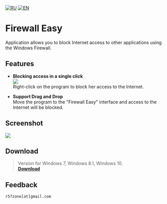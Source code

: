 [![RU](https://user-images.githubusercontent.com/9499881/27683795-5b0fbac6-5cd8-11e7-929c-057833e01fb1.png)](https://github.com/r57zone/Firewall-Easy/blob/master/README.md) 
[![EN](https://user-images.githubusercontent.com/9499881/33184537-7be87e86-d096-11e7-89bb-f3286f752bc6.png)](https://github.com/r57zone/Firewall-Easy/blob/master/README.EN.md) 
# Firewall Easy
Application allows you to block Internet access to other applications using the Windows Firewall.

## Features
- **Blocking access in a single click**<br>
![](https://user-images.githubusercontent.com/9499881/34356520-d2cbf3ce-ea57-11e7-80e9-b78bb56c4173.png)<br>
Right-click on the program to block her access to the Internet.

- **Support Drag and Drop**<br>
Move the program to the "Firewall Easy" interface and access to the Internet will be blocked.

## Screenshot
![](https://user-images.githubusercontent.com/9499881/34356519-d2af5516-ea57-11e7-86c6-36d39f77a0dc.png)

## Download
>Version for Windows 7, Windows 8.1, Windows 10.<br>
**[Download](https://github.com/r57zone/Firewall-Easy/releases)**<br>

## Feedback
`r57zone[at]gmail.com`